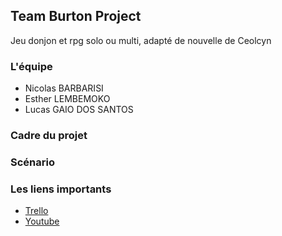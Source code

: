 ## Team Burton Project

Jeu donjon et rpg solo ou multi, adapté de nouvelle de Ceolcyn

### L'équipe

- Nicolas BARBARISI
- Esther LEMBEMOKO
- Lucas GAIO DOS SANTOS

### Cadre du projet

### Scénario 

### Les liens importants

- [Trello](https://trello.com/b/f9yrZC1a/team-burton)
- [Youtube](https://www.youtube.com/channel/UC8rv6HyQJmfPdnSm0M5SG6w)


